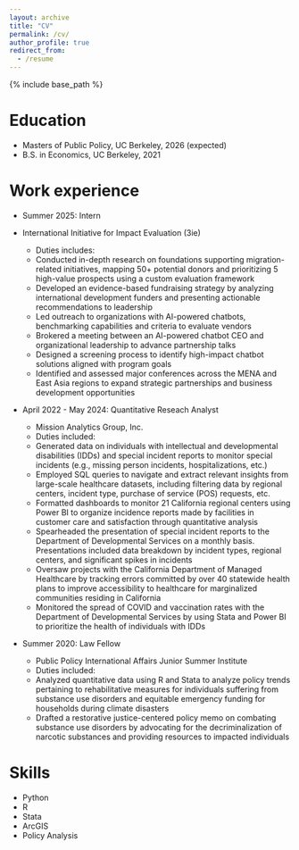 ```yaml
---
layout: archive
title: "CV"
permalink: /cv/
author_profile: true
redirect_from:
  - /resume
---
```


{% include base_path %}

Education
======
* Masters of Public Policy, UC Berkeley, 2026 (expected)
* B.S. in Economics, UC Berkeley, 2021 

Work experience
======
* Summer 2025: Intern
* International Initiative for Impact Evaluation (3ie)
  * Duties includes:
  *   Conducted in-depth research on foundations supporting migration-related initiatives, mapping 50+ potential donors and prioritizing 5 high-value prospects using a custom evaluation framework
  *   Developed an evidence-based fundraising strategy by analyzing international development funders and presenting actionable recommendations to leadership
  *   Led outreach to organizations with AI-powered chatbots, benchmarking capabilities and criteria to evaluate vendors
  *   Brokered a meeting between an AI-powered chatbot CEO and organizational leadership to advance partnership talks
  *   Designed a screening process to identify high-impact chatbot solutions aligned with program goals
  *   Identified and assessed major conferences across the MENA and East Asia regions to expand strategic partnerships and business development opportunities

* April 2022 - May 2024: Quantitative Reseach Analyst
  * Mission Analytics Group, Inc.
  * Duties included:
  *   Generated data on individuals with intellectual and developmental disabilities (IDDs) and special incident reports to monitor special incidents (e.g., missing person incidents, hospitalizations, etc.)
  *   Employed SQL queries to navigate and extract relevant insights from large-scale healthcare datasets, including filtering data by regional centers, incident type, purchase of service (POS) requests, etc.
  *   Formatted dashboards to monitor 21 California regional centers using Power BI to organize incidence reports made by facilities in customer care and satisfaction through quantitative analysis
  *   Spearheaded the presentation of special incident reports to the Department of Developmental Services on a monthly basis. Presentations included data breakdown by incident types, regional centers, and significant spikes in incidents
  *   Oversaw projects with the California Department of Managed Healthcare by tracking errors committed by over 40 statewide health plans to improve accessibility to healthcare for marginalized communities residing in California
  *   Monitored the spread of COVID and vaccination rates with the Department of Developmental Services by using Stata and Power BI to prioritize the health of individuals with IDDs
  

* Summer 2020: Law Fellow
  * Public Policy International Affairs Junior Summer Institute
  * Duties included:
  *   Analyzed quantitative data using R and Stata to analyze policy trends pertaining to rehabilitative measures for individuals suffering from substance use disorders and equitable emergency funding for households during climate disasters
  *   Drafted a restorative justice-centered policy memo on combating substance use disorders by advocating for the decriminalization of narcotic substances and providing resources to impacted individuals
  
  
Skills
======
* Python
* R
* Stata
* ArcGIS
* Policy Analysis
  

